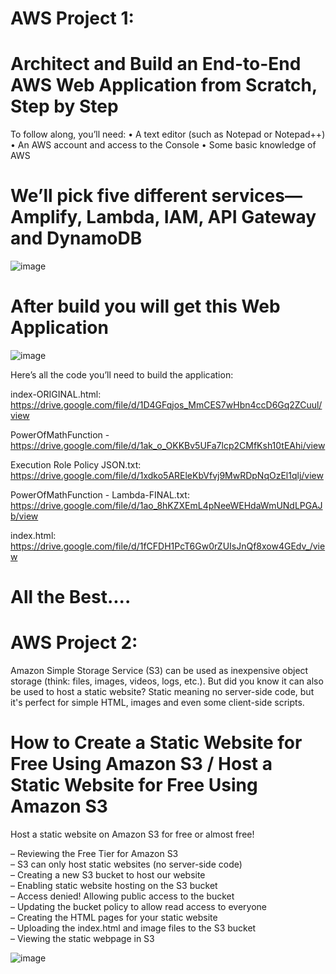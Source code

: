 # AWS Project 1: 
# Architect and Build an End-to-End AWS Web Application from Scratch, Step by Step

To follow along, you’ll need:
• A text editor (such as Notepad or Notepad++)
• An AWS account and access to the Console
• Some basic knowledge of AWS

# We’ll pick five different services—Amplify, Lambda, IAM, API Gateway and DynamoDB

![image](https://github.com/user-attachments/assets/991ad802-15af-4611-851a-10b90cfce6ce)

# After build you will get this Web Application

![image](https://github.com/user-attachments/assets/1ae90325-0998-4f2e-a265-74870f0c26a4)


Here’s all the code you’ll need to build the application:

index-ORIGINAL.html: https://drive.google.com/file/d/1D4GFqjos_MmCES7wHbn4ccD6Gq2ZCuul/view

PowerOfMathFunction - https://drive.google.com/file/d/1ak_o_OKKBv5UFa7lcp2CMfKsh10tEAhi/view

Execution Role Policy JSON.txt: https://drive.google.com/file/d/1xdko5AREleKbVfvj9MwRDpNqOzEl1qlj/view

PowerOfMathFunction - Lambda-FINAL.txt: https://drive.google.com/file/d/1ao_8hKZXEmL4pNeeWEHdaWmUNdLPGAJb/view

index.html: https://drive.google.com/file/d/1fCFDH1PcT6Gw0rZUIsJnQf8xow4GEdv_/view

# All the Best....



# AWS Project 2: 

Amazon Simple Storage Service (S3) can be used as inexpensive object storage (think: files, images, videos, logs, etc.).  But did you know it can also be used to host a static website?  Static meaning no server-side code, but it's perfect for simple HTML, images and even some client-side scripts.

# How to Create a Static Website for Free Using Amazon S3 / Host a Static Website for Free Using Amazon S3
Host a static website on Amazon S3 for free or almost free!

 – Reviewing the Free Tier for Amazon S3 <br>
 – S3 can only host static websites (no server-side code) <br>
 – Creating a new S3 bucket to host our website <br>
 – Enabling static website hosting on the S3 bucket<br>
 – Access denied! Allowing public access to the bucket<br>
 – Updating the bucket policy to allow read access to everyone<br>
 – Creating the HTML pages for your static website<br>
 – Uploading the index.html and image files to the S3 bucket<br>
 – Viewing the static webpage in S3<br>

![image](https://github.com/user-attachments/assets/3fb2756e-c27a-4a01-91bb-4ece5fa36201)

